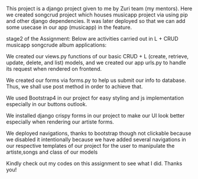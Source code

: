 This project is a django project given to me by Zuri team (my mentors).
Here we created songcrud project which houses musicapp project via using pip and other django dependencies.
It was later deployed so that we can add some usecase in our app (musicapp) in the feature.

stage2 of the Assignment: Below are activities carried out in L + CRUD musicapp songcrude album applications:

We created our views.py functions of our basic CRUD + L (create, retrieve, update, delete, and list) models, and we created our app urls.py to handle its request when rendered on frontend.

We created our forms via forms.py to help us submit our info to database. Thus, we shall use post method in order to achieve that.

We used Bootstrap4 in our project for easy styling and js implementation especially in our buttons outlook.

We installed django crispy forms in our project to make our UI look better especially when rendering our artiste forms.

We deployed navigations, thanks to bootstrap though not clickable because we disabled it intentionally because we have added several navigations in our respective templates of our project for the user to manipulate the artiste,songs and class of our models

Kindly check out my codes on this assignment to see what I did. Thanks you!
